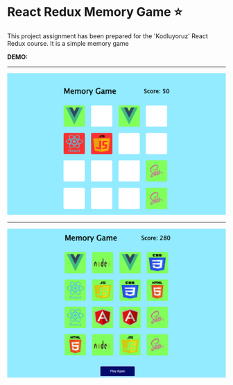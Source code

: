 # React Redux Memory Game :star:

This project assignment has been prepared for the 'Kodluyoruz' React Redux course. It is a simple memory game

**DEMO:** 

---

![preview](prev1.png)

---
![preview](prev2.png)
